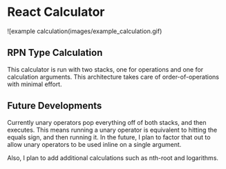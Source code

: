 # React Calculator

![example calculation(images/example_calculation.gif)

## RPN Type Calculation

This calculator is run with two stacks, one for operations and one for
calculation arguments. This architecture takes care of order-of-operations
with minimal effort.

## Future Developments

Currently unary operators pop everything off of both stacks, and then
executes. This means running a unary operator is equivalent to hitting the
equals sign, and then running it. In the future, I plan to factor that
out to allow unary operators to be used inline on a single argument.

Also, I plan to add additional calculations such as nth-root and logarithms.
